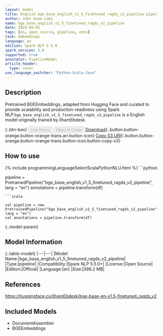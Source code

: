 ```yaml
---
layout: model
title: English bge_base_english_v1_5_finetuned_ragds_v2_pipeline pipeline BGEEmbeddings from IlhamEbdesk
author: John Snow Labs
name: bge_base_english_v1_5_finetuned_ragds_v2_pipeline
date: 2024-09-02
tags: [en, open_source, pipeline, onnx]
task: Embeddings
language: en
edition: Spark NLP 5.5.0
spark_version: 3.0
supported: true
annotator: PipelineModel
article_header:
  type: cover
use_language_switcher: "Python-Scala-Java"
---
```


## Description

Pretrained BGEEmbeddings, adapted from Hugging Face and curated to provide scalability and production-readiness using Spark NLP.`bge_base_english_v1_5_finetuned_ragds_v2_pipeline` is a English model originally trained by IlhamEbdesk.

{:.btn-box}
<button class="button button-orange" disabled>Live Demo</button>
<button class="button button-orange" disabled>Open in Colab</button>
[Download](https://s3.amazonaws.com/auxdata.johnsnowlabs.com/public/models/bge_base_english_v1_5_finetuned_ragds_v2_pipeline_en_5.5.0_3.0_1725241117482.zip){:.button.button-orange.button-orange-trans.arr.button-icon}
[Copy S3 URI](s3://auxdata.johnsnowlabs.com/public/models/bge_base_english_v1_5_finetuned_ragds_v2_pipeline_en_5.5.0_3.0_1725241117482.zip){:.button.button-orange.button-orange-trans.button-icon.button-copy-s3}

## How to use



<div class="tabs-box" markdown="1">
{% include programmingLanguageSelectScalaPythonNLU.html %}
```python

pipeline = PretrainedPipeline("bge_base_english_v1_5_finetuned_ragds_v2_pipeline", lang = "en")
annotations =  pipeline.transform(df)   

```
```scala

val pipeline = new PretrainedPipeline("bge_base_english_v1_5_finetuned_ragds_v2_pipeline", lang = "en")
val annotations = pipeline.transform(df)

```
</div>

{:.model-param}
## Model Information

{:.table-model}
|---|---|
|Model Name:|bge_base_english_v1_5_finetuned_ragds_v2_pipeline|
|Type:|pipeline|
|Compatibility:|Spark NLP 5.5.0+|
|License:|Open Source|
|Edition:|Official|
|Language:|en|
|Size:|398.2 MB|

## References

https://huggingface.co/IlhamEbdesk/bge-base-en-v1.5-finetuned_ragds_v2

## Included Models

- DocumentAssembler
- BGEEmbeddings